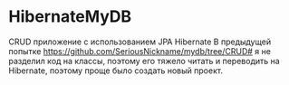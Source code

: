 # HibernateMyDB
CRUD приложение с использованием JPA Hibernate
В предыдущей попытке https://github.com/SeriousNickname/mydb/tree/CRUD# я не разделил код на классы, поэтому его тяжело читать и переводить на Hibernate, поэтому проще было создать новый проект.
